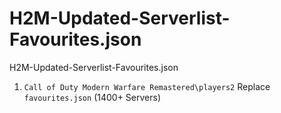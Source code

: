 # H2M-Updated-Serverlist-Favourites.json
H2M-Updated-Serverlist-Favourites.json
1. ```Call of Duty Modern Warfare Remastered\players2``` Replace ``favourites.json`` (1400+ Servers)

